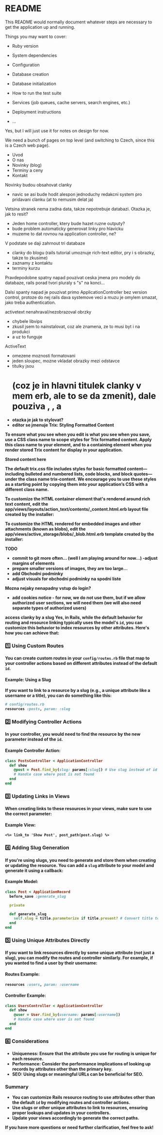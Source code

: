 # README

This README would normally document whatever steps are necessary to get the
application up and running.

Things you may want to cover:

* Ruby version

* System dependencies

* Configuration

* Database creation

* Database initialization

* How to run the test suite

* Services (job queues, cache servers, search engines, etc.)

* Deployment instructions

* ...


Yes, but I will just use it for notes on design for now.

We need a bunch of pages on top level (and switching to Czech, since this is a Czech web page).
- Uvod
- O nas
- Novinky (blog)
- Terminy a ceny
- Kontakt

Novinky budou obsahovat clanky

- navic se asi bude hodit alespon jednoduchy redakcni system pro pridavani clanku
 (at to nemusim delat ja)
 
 Vetsina stranek nema zadna data, takze nepotrebuje databazi. 
 Otazka je, jak to resit? 
 - Jeden home controller, ktery bude hazet ruzne outputy?
 - bude problem automaticky generovat linky pro hlavicku
 - muzeme to dat rovnou na application controller, ne?
 
 V podstate se daji zahrnout tri databaze
  - clanky do blogu (rails tutorial umoznuje rich-text editor, pry i s obrazky, takze to zkusime)
  - zaznamy z kontaktu
  - terminy kurzu
  
  
Pravdepodobne spatny napad pouzivat ceska jmena pro modely do databaze, rails porad tvori pluraly s "s" na konci...


Dalsi spanty napad je pouzivat primo ApplicationController bez version control, protoze 
do nej rails dava systemove veci a muzu je omylem smazat, jako treba authentication.


activetext nenahraval/nezobrazoval obrzky
 - chybele libvips
 - zkusil jsem to nainstalovat, coz ale znamena, ze to musi byt i na produkci
 - a uz to funguje

ActiveText
 - omezene moznosti formatovani
 - jeden sloupec, mozne vkladat obrazky mezi odstavce
 - titulky jsou <h1> (coz je in hlavni titulek clanky v mem erb, ale to se da zmenit), dale pouziva
 <strong>, <emph>, a <figcaption>
 - otazka je jak to stylovat?
 - editor se jmenuje Trix:
 Styling Formatted Content

To ensure what you see when you edit is what you see when you save, use a CSS class name to scope styles for Trix formatted content. Apply this class name to your <trix-editor> element, and to a containing element when you render stored Trix content for display in your application.

<trix-editor class="trix-content"></trix-editor>

<div class="trix-content">Stored content here</div>

The default trix.css file includes styles for basic formatted content—including bulleted and numbered lists, code blocks, and block quotes—under the class name trix-content. We encourage you to use these styles as a starting point by copying them into your application’s CSS with a different class name.


To customize the HTML container element that's rendered around rich text content, edit the app/views/layouts/action_text/contents/_content.html.erb layout file created by the installer:


To customize the HTML rendered for embedded images and other attachments (known as blobs), edit the app/views/active_storage/blobs/_blob.html.erb template created by the installer:




TODO
- commit to git more often... (well I am playing around for now...)
-adjust margins of elements
- prepare smaller versions of images, they are too large...
- add Obchodni podminky
- adjust visuals for obchodni podminky na spodni liste

Mozna nejaky nenapadny vstup do login?


- add cookies notice - for now, we do not use them, but if we allow authorized user sections, we will need them (we will also need separate types of authorized users)




access clanky by a slug
Yes, in Rails, while the default behavior for routing and resource linking typically uses the model's `id`, you can customize this behavior to index resources by other attributes. Here's how you can achieve that:

### **1️⃣ Using Custom Routes**
You can create custom routes in your `config/routes.rb` file that map to your controller actions based on different attributes instead of the default `id`.

#### **Example: Using a Slug**
If you want to link to a resource by a slug (e.g., a unique attribute like a username or a title), you can do something like this:

```ruby
# config/routes.rb
resources :posts, param: :slug
```

### **2️⃣ Modifying Controller Actions**
In your controller, you would need to find the resource by the new parameter instead of the `id`.

#### **Example Controller Action:**
```ruby
class PostsController < ApplicationController
  def show
    @post = Post.find_by(slug: params[:slug]) # Use slug instead of id
    # Handle case where post is not found
  end
end
```

### **3️⃣ Updating Links in Views**
When creating links to these resources in your views, make sure to use the correct parameter:

#### **Example View:**
```erb
<%= link_to 'Show Post', post_path(post.slug) %>
```

### **4️⃣ Adding Slug Generation**
If you're using slugs, you need to generate and store them when creating or updating the resource. You can add a `slug` attribute to your model and generate it using a callback:

#### **Example Model:**
```ruby
class Post < ApplicationRecord
  before_save :generate_slug

  private

  def generate_slug
    self.slug = title.parameterize if title.present? # Convert title to a slug
  end
end
```

### **5️⃣ Using Unique Attributes Directly**
If you want to link resources directly by some unique attribute (not just a slug), you can modify the routes and controller similarly. For example, if you wanted to find a user by their username:

#### **Routes Example:**
```ruby
resources :users, param: :username
```

#### **Controller Example:**
```ruby
class UsersController < ApplicationController
  def show
    @user = User.find_by(username: params[:username])
    # Handle case where user is not found
  end
end
```

### **6️⃣ Considerations**
- **Uniqueness**: Ensure that the attribute you use for routing is unique for each resource.
- **Performance**: Consider the performance implications of looking up records by attributes other than the primary key.
- **SEO**: Using slugs or meaningful URLs can be beneficial for SEO.

### **Summary**
- You can customize Rails resource routing to use attributes other than the default `id` by modifying routes and controller actions.
- Use slugs or other unique attributes to link to resources, ensuring proper lookups and updates in your controllers.
- Update your views accordingly to generate the correct paths.

If you have more questions or need further clarification, feel free to ask!
